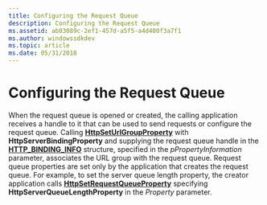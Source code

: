 ```yaml
---
title: Configuring the Request Queue
description: Configuring the Request Queue
ms.assetid: ab03089c-2ef1-457d-a5f5-a4d400f3a7f1
ms.author: windowssdkdev
ms.topic: article
ms.date: 05/31/2018
---
```


# Configuring the Request Queue

When the request queue is opened or created, the calling application receives a handle to it that can be used to send requests or configure the request queue. Calling [**HttpSetUrlGroupProperty**](/windows/desktop/api/Http/nf-http-httpseturlgroupproperty) with **HttpServerBindingProperty** and supplying the request queue handle in the [**HTTP\_BINDING\_INFO**](/windows/desktop/api/Http/ns-http-_http_binding_info) structure, specified in the *pPropertyInformation* parameter, associates the URL group with the request queue. Request queue properties are set only by the application that creates the request queue. For example, to set the server queue length property, the creator application calls [**HttpSetRequestQueueProperty**](/windows/desktop/api/Http/nf-http-httpsetrequestqueueproperty) specifying **HttpServerQueueLengthProperty** in the *Property* parameter.

 

 




